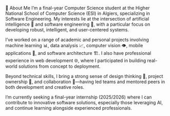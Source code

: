 👋 About Me
I’m a final-year Computer Science student at the Higher National School of Computer Science (ESI) in Algiers, specializing in Software Engineering. My interests lie at the intersection of artificial intelligence 🤖 and software engineering 🧩, with a particular focus on developing robust, intelligent, and user-centered systems.

I’ve worked on a range of academic and personal projects involving machine learning 📊, data analysis 📈, computer vision 👁️, mobile applications 📱, and software architecture 🏗️. I also have professional experience in web development 🌐, where I participated in building real-world solutions from concept to deployment.

Beyond technical skills, I bring a strong sense of design thinking 🎨, project ownership 🚀, and collaboration 🤝—having led teams and mentored peers in both development and creative roles.

I’m currently seeking a final-year internship (2025/2026) where I can contribute to innovative software solutions, especially those leveraging AI, and continue learning alongside experienced professionals.

<!--
**Imene2499/Imene2499** is a ✨ _special_ ✨ repository because its `README.md` (this file) appears on your GitHub profile.

Here are some ideas to get you started:

- 🔭 I’m currently working on ...
- 🌱 I’m currently learning ...
- 👯 I’m looking to collaborate on ...
- 🤔 I’m looking for help with ...
- 💬 Ask me about ...
- 📫 How to reach me: ...
- 😄 Pronouns: ...
- ⚡ Fun fact: ...
-->
